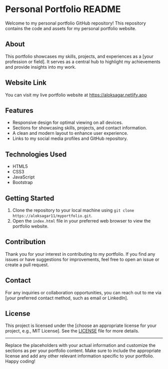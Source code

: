 # Personal Portfolio README

Welcome to my personal portfolio GitHub repository! This repository contains the code and assets for my personal portfolio website.

## About

This portfolio showcases my skills, projects, and experiences as a [your profession or field]. It serves as a central hub to highlight my achievements and provide insights into my work.

## Website Link

You can visit my live portfolio website at https://aloksagar.netlify.app

## Features

- Responsive design for optimal viewing on all devices.
- Sections for showcasing skills, projects, and contact information.
- A clean and modern layout to enhance user experience.
- Links to my social media profiles and GitHub repository.

## Technologies Used

- HTML5
- CSS3
- JavaScript
- Bootstrap

## Getting Started

1. Clone the repository to your local machine using `git clone https://aloksagar11/myportfolio.git`.
2. Open the `index.html` file in your preferred web browser to view the portfolio website.

## Contribution

Thank you for your interest in contributing to my portfolio. If you find any issues or have suggestions for improvements, feel free to open an issue or create a pull request.

## Contact

For any inquiries or collaboration opportunities, you can reach out to me via [your preferred contact method, such as email or LinkedIn].

## License

This project is licensed under the [choose an appropriate license for your project, e.g., MIT License]. See the [LICENSE](LICENSE) file for more details.

---
Replace the placeholders with your actual information and customize the sections as per your portfolio content. Make sure to include the appropriate license and add any other relevant information specific to your portfolio. Happy coding!

